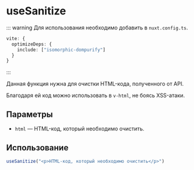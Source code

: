# useSanitize

::: warning
Для использования необходимо добавить в `nuxt.config.ts`.

```ts
vite: {
  optimizeDeps: {
    include: ["isomorphic-dompurify"]
  }
}
```

:::

Данная функция нужна для очистки HTML-кода, полученного от API.

Благодаря ей код можно использовать в `v-html`, не боясь XSS-атаки.

## Параметры

- `html` — HTML-код, который необходимо очистить.

## Использование

```ts
useSanitize("<p>HTML-код, который необходимо очистить</p>")
```
